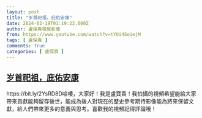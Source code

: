 ```yaml
---
layout: post
title: "岁首祀祖，庇佑安康"
date: 2024-02-19T01:19:22.000Z
author: 盧保貴視覺影像
from: https://www.youtube.com/watch?v=tYUi4SoiejM
tags: [ 盧保貴 ]
comments: True
categories: [ 盧保貴 ]
---
```

<!--1708305562000-->
[岁首祀祖，庇佑安康](https://www.youtube.com/watch?v=tYUi4SoiejM)
------

<div>
https://bit.ly/2YsRD8D哈嘍，大家好！我是盧寶貴！我拍攝的視頻希望能給大家帶來貢獻能夠留存後世，能成為後人對現在的歷史參考期待影像能為將來保留文獻，給人們帶來更多的意義與思考。喜歡我的視頻記得評論哦！
</div>
